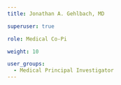 ```yaml
---
title: Jonathan A. Gehlbach, MD

superuser: true

role: Medical Co-Pi

weight: 10

user_groups:
  - Medical Principal Investigator
---
```

